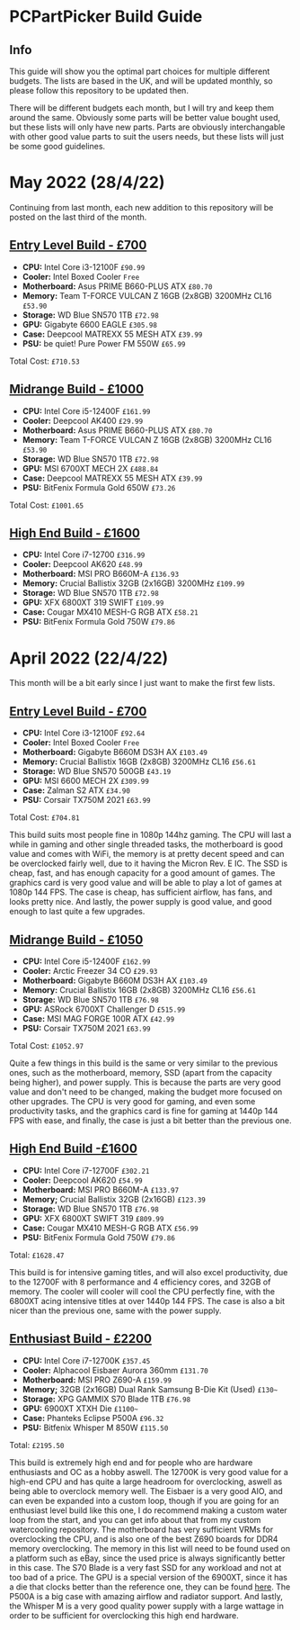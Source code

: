 # PCPartPicker Build Guide

## Info

This guide will show you the optimal part choices for multiple different budgets. The lists are based in the UK, and will be updated monthly, so please follow this repository to be updated then.

There will be different budgets each month, but I will try and keep them around the same. Obviously some parts will be better value bought used, but these lists will only have new parts. Parts are obviously interchangable with other good value parts to suit the users needs, but these lists will just be some good guidelines.




# May 2022 (28/4/22)

Continuing from last month, each new addition to this repository will be posted on the last third of the month.

## [Entry Level Build - £700](https://uk.pcpartpicker.com/list/RYs3wc)

- **CPU:** Intel Core i3-12100F `£90.99`
- **Cooler:** Intel Boxed Cooler `Free`
- **Motherboard:** Asus PRIME B660-PLUS ATX `£80.70`
- **Memory:** Team T-FORCE VULCAN Z 16GB (2x8GB) 3200MHz CL16 `£53.90`
- **Storage:** WD Blue SN570 1TB `£72.98`
- **GPU:** Gigabyte 6600 EAGLE `£305.98`
- **Case:** Deepcool MATREXX 55 MESH ATX `£39.99`
- **PSU:** be quiet! Pure Power FM 550W `£65.99`

Total Cost: `£710.53`


## [Midrange Build - £1000](https://uk.pcpartpicker.com/list/F37DjZ)

- **CPU:** Intel Core i5-12400F `£161.99`
- **Cooler:** Deepcool AK400 `£29.99`
- **Motherboard:** Asus PRIME B660-PLUS ATX `£80.70`
- **Memory:** Team T-FORCE VULCAN Z 16GB (2x8GB) 3200MHz CL16 `£53.90`
- **Storage:** WD Blue SN570 1TB `£72.98`
- **GPU:** MSI 6700XT MECH 2X `£488.84`
- **Case:** Deepcool MATREXX 55 MESH ATX `£39.99`
- **PSU:** BitFenix Formula Gold 650W `£73.26`

Total Cost: `£1001.65`


## [High End Build - £1600](https://uk.pcpartpicker.com/list/yhC2xs)
- **CPU:** Intel Core i7-12700 `£316.99`
- **Cooler:** Deepcool AK620 `£48.99`
- **Motherboard:** MSI PRO B660M-A `£136.93`
- **Memory:** Crucial Ballistix 32GB (2x16GB) 3200MHz `£109.99`
- **Storage:** WD Blue SN570 1TB `£72.98`
- **GPU:** XFX 6800XT 319 SWIFT `£109.99`
- **Case:** Cougar MX410 MESH-G RGB ATX `£58.21`
- **PSU:** BitFenix Formula Gold 750W `£79.86`







# April 2022 (22/4/22)

This month will be a bit early since I just want to make the first few lists.

## [Entry Level Build - £700](https://uk.pcpartpicker.com/list/PkXpH2)

- **CPU:** Intel Core i3-12100F `£92.64`
- **Cooler:** Intel Boxed Cooler `Free`
- **Motherboard:** Gigabyte B660M DS3H AX `£103.49`
- **Memory:** Crucial Ballistix 16GB (2x8GB) 3200MHz CL16 `£56.61`
- **Storage:** WD Blue SN570 500GB `£43.19`
- **GPU:** MSI 6600 MECH 2X `£309.99`
- **Case:** Zalman S2 ATX `£34.90`
- **PSU:** Corsair TX750M 2021 `£63.99`

Total Cost: `£704.81`

This build suits most people fine in 1080p 144hz gaming. The CPU will last a while in gaming and other single threaded tasks, the motherboard is good value and comes with WiFi, the memory is at pretty decent speed and can be overclocked fairly well, due to it having the Micron Rev. E IC. The SSD is cheap, fast, and has enough capacity for a good amount of games. The graphics card is very good value and will be able to play a lot of games at 1080p 144 FPS. The case is cheap, has sufficient airflow, has fans, and looks pretty nice. And lastly, the power supply is good value, and good enough to last quite a few upgrades.


## [Midrange Build -  £1050](https://uk.pcpartpicker.com/list/ZqHLsL)

- **CPU:** Intel Core i5-12400F `£162.99`
- **Cooler:** Arctic Freezer 34 CO `£29.93`
- **Motherboard:** Gigabyte B660M DS3H AX `£103.49`
- **Memory:** Crucial Ballistix 16GB (2x8GB) 3200MHz CL16 `£56.61`
- **Storage:** WD Blue SN570 1TB `£76.98`
- **GPU:** ASRock 6700XT Challenger D `£515.99`
- **Case:** MSI MAG FORGE 100R ATX `£42.99`
- **PSU:** Corsair TX750M 2021 `£63.99`

Total Cost: `£1052.97`

Quite a few things in this build is the same or very similar to the previous ones, such as the motherboard, memory, SSD (apart from the capacity being higher), and power supply. This is because the parts are very good value and don't need to be changed, making the budget more focused on other upgrades. The CPU is very good for gaming, and even some productivity tasks, and the graphics card is fine for gaming at 1440p 144 FPS with ease, and finally, the case is just a bit better than the previous one.


## [High End Build -£1600](https://uk.pcpartpicker.com/list/Ps6jZw)

- **CPU:** Intel Core i7-12700F `£302.21`
- **Cooler:** Deepcool AK620 `£54.99`
- **Motherboard:** MSI PRO B660M-A `£133.97`
- **Memory;** Crucial Ballistix 32GB (2x16GB) `£123.39`
- **Storage:** WD Blue SN570 1TB `£76.98`
- **GPU:** XFX 6800XT SWIFT 319 `£809.99`
- **Case:** Cougar MX410 MESH-G RGB ATX `£56.99`
- **PSU:** BitFenix Formula Gold 750W `£79.86`

Total: `£1628.47`

This build is for intensive gaming titles, and will also excel productivity, due to the 12700F with 8 performance and 4 efficiency cores, and 32GB of memory. The cooler will cooler will cool the CPU perfectly fine, with the 6800XT acing intensive titles at over 1440p 144 FPS. The case is also a bit nicer than the previous one, same with the power supply.


## [Enthusiast Build - £2200](https://uk.pcpartpicker.com/list/MzzsLs)

- **CPU:** Intel Core i7-12700K `£357.45`
- **Cooler:** Alphacool Eisbaer Aurora 360mm `£131.70`
- **Motherboard:** MSI PRO Z690-A `£159.99`
- **Memory;** 32GB (2x16GB) Dual Rank Samsung B-Die Kit (Used) `£130~`
- **Storage:** XPG GAMMIX S70 Blade 1TB `£76.98`
- **GPU:** 6900XT XTXH Die `£1100~`
- **Case:** Phanteks Eclipse P500A `£96.32`
- **PSU:** Bitfenix Whisper M 850W `£115.50`

Total: `£2195.50`

This build is extremely high end and for people who are hardware enthusiasts and OC as a hobby aswell. The 12700K is very good value for a high-end CPU and has quite a large headroom for overclocking, aswell as being able to overclock memory well. The Eisbaer is a very good AIO, and can even be expanded into a custom loop, though if you are going for an enthusiast level build like this one, I do recommend making a custom water loop from the start, and you can get info about that from my custom watercooling repository. The motherboard has very sufficient VRMs for overclocking the CPU, and is also one of the best Z690 boards for DDR4 memory overclocking. The memory in this list will need to be found used on a platform such as eBay, since the used price is always significantly better in this case. The S70 Blade is a very fast SSD for any workload and not at too bad of a price. The GPU is a special version of the 6900XT, since it has a die that clocks better than the reference one, they can be found [here](https://www.overclock.net/threads/a-list-of-different-types-of-6900-xtxh-gpus.1794330/). The P500A is a big case with amazing airflow and radiator support. And lastly, the Whisper M is a very good quality power supply with a large wattage in order to be sufficient for overclocking this high end hardware.  
